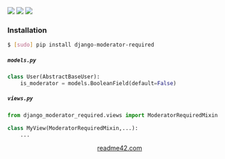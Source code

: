 <!--
https://readme42.com
-->


[![](https://img.shields.io/pypi/v/django-moderator-required.svg?maxAge=3600)](https://pypi.org/project/django-moderator-required/)
[![](https://img.shields.io/badge/License-Unlicense-blue.svg?longCache=True)](https://unlicense.org/)
[![](https://github.com/andrewp-as-is/django-moderator-required.py/workflows/tests42/badge.svg)](https://github.com/andrewp-as-is/django-moderator-required.py/actions)

### Installation
```bash
$ [sudo] pip install django-moderator-required
```

##### `models.py`
```python
class User(AbstractBaseUser):
    is_moderator = models.BooleanField(default=False)
```

##### `views.py`
```python
from django_moderator_required.views import ModeratorRequiredMixin

class MyView(ModeratorRequiredMixin,...):
    ...
```

<p align="center">
    <a href="https://readme42.com/">readme42.com</a>
</p>